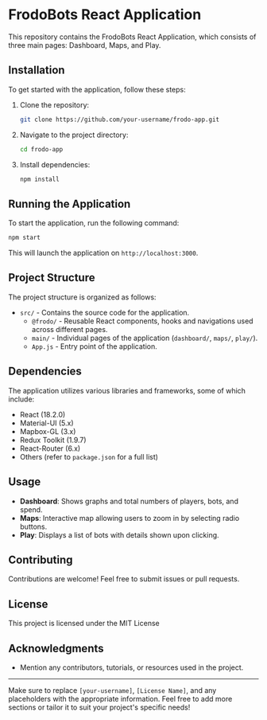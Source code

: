 # FrodoBots React Application

This repository contains the FrodoBots React Application, which consists of three main pages: Dashboard, Maps, and Play.

## Installation

To get started with the application, follow these steps:

1. Clone the repository:
   ```bash
   git clone https://github.com/your-username/frodo-app.git
   ```

2. Navigate to the project directory:
   ```bash
   cd frodo-app
   ```

3. Install dependencies:
   ```bash
   npm install
   ```

## Running the Application

To start the application, run the following command:
```bash
npm start
```

This will launch the application on `http://localhost:3000`.

## Project Structure

The project structure is organized as follows:

- `src/` - Contains the source code for the application.
  - `@frodo/` - Reusable React components, hooks and navigations used across different pages.
  - `main/` - Individual pages of the application (`dashboard/`, `maps/`, `play/`).
  - `App.js` - Entry point of the application.

## Dependencies

The application utilizes various libraries and frameworks, some of which include:

- React (18.2.0)
- Material-UI (5.x)
- Mapbox-GL (3.x)
- Redux Toolkit (1.9.7)
- React-Router (6.x)
- Others (refer to `package.json` for a full list)

## Usage

- **Dashboard**: Shows graphs and total numbers of players, bots, and spend.
- **Maps**: Interactive map allowing users to zoom in by selecting radio buttons.
- **Play**: Displays a list of bots with details shown upon clicking.

## Contributing

Contributions are welcome! Feel free to submit issues or pull requests.

## License

This project is licensed under the MIT License

## Acknowledgments

- Mention any contributors, tutorials, or resources used in the project.

---

Make sure to replace `[your-username]`, `[License Name]`, and any placeholders with the appropriate information. Feel free to add more sections or tailor it to suit your project's specific needs!